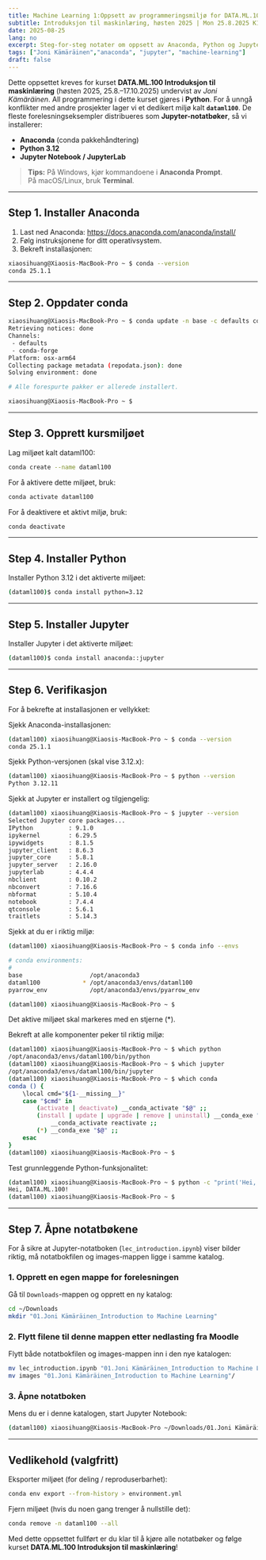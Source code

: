 ```yaml
---
title: Machine Learning 1:Oppsett av programmeringsmiljø for DATA.ML.100-kurset (macOS)
subtitle: Introduksjon til maskinlæring, høsten 2025 | Mon 25.8.2025 K1704
date: 2025-08-25
lang: no
excerpt: Steg-for-steg notater om oppsett av Anaconda, Python og Jupyter for DATA.ML.100 (Joni Kämäräinen).
tags: ["Joni Kämäräinen","anaconda", "jupyter", "machine-learning"]
draft: false
---
```


Dette oppsettet kreves for kurset **DATA.ML.100 Introduksjon til maskinlæring** (høsten 2025, 25.8.–17.10.2025) undervist av *Joni Kämäräinen*. All programmering i dette kurset gjøres i **Python**. For å unngå konflikter med andre prosjekter lager vi et dedikert miljø kalt **`dataml100`**. De fleste forelesningseksempler distribueres som **Jupyter-notatbøker**, så vi installerer:

- **Anaconda** (conda pakkehåndtering)  
- **Python 3.12**  
- **Jupyter Notebook / JupyterLab**

> **Tips:** På Windows, kjør kommandoene i **Anaconda Prompt**.  
> På macOS/Linux, bruk **Terminal**.

---


## Step 1. Installer Anaconda

1. Last ned Anaconda: <https://docs.anaconda.com/anaconda/install/>
2. Følg instruksjonene for ditt operativsystem.
3. Bekreft installasjonen:

```bash
xiaosihuang@Xiaosis-MacBook-Pro ~ $ conda --version
conda 25.1.1
```

---

## Step 2. Oppdater conda

```bash
xiaosihuang@Xiaosis-MacBook-Pro ~ $ conda update -n base -c defaults conda
Retrieving notices: done
Channels:
 - defaults
 - conda-forge
Platform: osx-arm64
Collecting package metadata (repodata.json): done
Solving environment: done

# Alle forespurte pakker er allerede installert.

xiaosihuang@Xiaosis-MacBook-Pro ~ $ 
```

---

## Step 3. Opprett kursmiljøet

Lag miljøet kalt dataml100:

```bash
conda create --name dataml100
```

For å aktivere dette miljøet, bruk:

```bash
conda activate dataml100
```

For å deaktivere et aktivt miljø, bruk:
```bash
conda deactivate
```
---

## Step 4. Installer Python

Installer Python 3.12 i det aktiverte miljøet:
```bash
(dataml100)$ conda install python=3.12
```

---

## Step 5. Installer Jupyter

Installer Jupyter i det aktiverte miljøet:

```bash
(dataml100)$ conda install anaconda::jupyter
```
---


## Step 6. Verifikasjon

For å bekrefte at installasjonen er vellykket:

Sjekk Anaconda-installasjonen:
```bash
(dataml100) xiaosihuang@Xiaosis-MacBook-Pro ~ $ conda --version
conda 25.1.1

```

Sjekk Python-versjonen (skal vise 3.12.x):
```bash
(dataml100) xiaosihuang@Xiaosis-MacBook-Pro ~ $ python --version
Python 3.12.11
```

Sjekk at Jupyter er installert og tilgjengelig:
```bash
(dataml100) xiaosihuang@Xiaosis-MacBook-Pro ~ $ jupyter --version
Selected Jupyter core packages...
IPython          : 9.1.0
ipykernel        : 6.29.5
ipywidgets       : 8.1.5
jupyter_client   : 8.6.3
jupyter_core     : 5.8.1
jupyter_server   : 2.16.0
jupyterlab       : 4.4.4
nbclient         : 0.10.2
nbconvert        : 7.16.6
nbformat         : 5.10.4
notebook         : 7.4.4
qtconsole        : 5.6.1
traitlets        : 5.14.3
```

Sjekk at du er i riktig miljø:
```bash
(dataml100) xiaosihuang@Xiaosis-MacBook-Pro ~ $ conda info --envs

# conda environments:
#
base                   /opt/anaconda3
dataml100            * /opt/anaconda3/envs/dataml100 
pyarrow_env            /opt/anaconda3/envs/pyarrow_env

(dataml100) xiaosihuang@Xiaosis-MacBook-Pro ~ $ 
```
Det aktive miljøet skal markeres med en stjerne (*).


Bekreft at alle komponenter peker til riktig miljø:
```bash
(dataml100) xiaosihuang@Xiaosis-MacBook-Pro ~ $ which python
/opt/anaconda3/envs/dataml100/bin/python
(dataml100) xiaosihuang@Xiaosis-MacBook-Pro ~ $ which jupyter
/opt/anaconda3/envs/dataml100/bin/jupyter
(dataml100) xiaosihuang@Xiaosis-MacBook-Pro ~ $ which conda
conda () {
	\local cmd="${1-__missing__}"
	case "$cmd" in
		(activate | deactivate) __conda_activate "$@" ;;
		(install | update | upgrade | remove | uninstall) __conda_exe "$@" || \return
			__conda_activate reactivate ;;
		(*) __conda_exe "$@" ;;
	esac
}
(dataml100) xiaosihuang@Xiaosis-MacBook-Pro ~ $ 
```

Test grunnleggende Python-funksjonalitet:
```bash
(dataml100) xiaosihuang@Xiaosis-MacBook-Pro ~ $ python -c "print('Hei, DATA.ML.100!')"
Hei, DATA.ML.100!
(dataml100) xiaosihuang@Xiaosis-MacBook-Pro ~ $ 
```


---

## Step 7. Åpne notatbøkene

For å sikre at Jupyter-notatboken (`lec_introduction.ipynb`) viser bilder riktig, må notatbokfilen og images-mappen ligge i samme katalog.

### 1. Opprett en egen mappe for forelesningen
Gå til `Downloads`-mappen og opprett en ny katalog:

```bash
cd ~/Downloads
mkdir "01.Joni Kämäräinen_Introduction to Machine Learning"
```

### 2. Flytt filene til denne mappen etter nedlasting fra Moodle
Flytt både notatbokfilen og images-mappen inn i den nye katalogen:
```bash
mv lec_introduction.ipynb "01.Joni Kämäräinen_Introduction to Machine Learning"/
mv images "01.Joni Kämäräinen_Introduction to Machine Learning"/
```

### 3. Åpne notatboken
Mens du er i denne katalogen, start Jupyter Notebook:
```bash
(dataml100) xiaosihuang@Xiaosis-MacBook-Pro ~/Downloads/01.Joni Kämäräinen_Introduction to Machine Learning  $ jupyter notebook lec_introduction.ipynb
```

---

## Vedlikehold (valgfritt)

Eksporter miljøet (for deling / reproduserbarhet):

```bash
conda env export --from-history > environment.yml
```

Fjern miljøet (hvis du noen gang trenger å nullstille det):

```bash
conda remove -n dataml100 --all
```

Med dette oppsettet fullført er du klar til å kjøre alle notatbøker og følge kurset **DATA.ML.100 Introduksjon til maskinlæring**!

